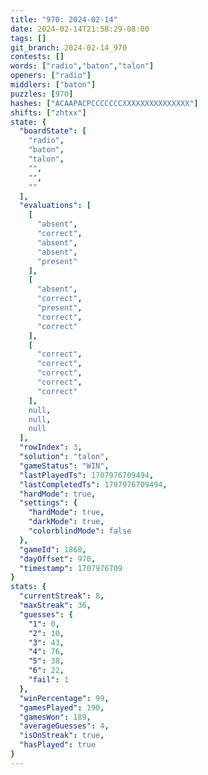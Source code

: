 ```yaml
---
title: "970: 2024-02-14"
date: 2024-02-14T21:58:29-08:00
tags: []
git_branch: 2024-02-14_970
contests: []
words: ["radio","baton","talon"]
openers: ["radio"]
middlers: ["baton"]
puzzles: [970]
hashes: ["ACAAPACPCCCCCCCXXXXXXXXXXXXXXX"]
shifts: ["zhtxx"]
state: {
  "boardState": [
    "radio",
    "baton",
    "talon",
    "",
    "",
    ""
  ],
  "evaluations": [
    [
      "absent",
      "correct",
      "absent",
      "absent",
      "present"
    ],
    [
      "absent",
      "correct",
      "present",
      "correct",
      "correct"
    ],
    [
      "correct",
      "correct",
      "correct",
      "correct",
      "correct"
    ],
    null,
    null,
    null
  ],
  "rowIndex": 3,
  "solution": "talon",
  "gameStatus": "WIN",
  "lastPlayedTs": 1707976709494,
  "lastCompletedTs": 1707976709494,
  "hardMode": true,
  "settings": {
    "hardMode": true,
    "darkMode": true,
    "colorblindMode": false
  },
  "gameId": 1868,
  "dayOffset": 970,
  "timestamp": 1707976709
}
stats: {
  "currentStreak": 8,
  "maxStreak": 36,
  "guesses": {
    "1": 0,
    "2": 10,
    "3": 43,
    "4": 76,
    "5": 38,
    "6": 22,
    "fail": 1
  },
  "winPercentage": 99,
  "gamesPlayed": 190,
  "gamesWon": 189,
  "averageGuesses": 4,
  "isOnStreak": true,
  "hasPlayed": true
}
---
```

<!-- more -->
